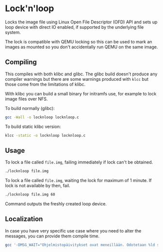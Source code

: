 # Lock'n'loop

Locks the image file using Linux Open File Descriptor (OFD) API and
sets up loop device with direct IO enabled, if supported by the
underlying file system.

The lock is compatible with QEMU locking so this can be used to mark
an images as mounted so you don't accidentally run QEMU on the same
image.

## Compiling

This compiles with both klibc and glibc. The glibc build doesn't
produce any compiler warnings but there are some warnings produced
with `klcc` but those come from the limitations of klibc.

With klibc you can build a small binary for initramfs use, for example
to lock image files over NFS.

To build normally (glibc):

```sh
gcc -Wall -o locknloop locknloop.c
```

To build static klibc version:

```sh
klcc -static -o locknloop locknloop.c
```

## Usage

To lock a file called `file.img`, failing immediately if lock can't be
obtained.

```sh
./locknloop file.img
```

To lock a file called `file.img`, waiting the lock for maximum of 1
minute. If lock is not available by then, fail.

```sh
./locknloop file.img 60
```

Command outputs the freshly created loop device.

## Localization

In case you have very specific use case where you need to alter the
messages, you can provide them compile time.

```sh
gcc '-DMSG_WAIT="Ohjelmistopäivitykset ovat meneillään. Odotetaan %ld sekuntia."' '-DMSG_TIMEOUT="Ohjelmistopäivitykset ovat yhä kesken. Sammutetaan!"' -Wall -o locknloop locknloop.c
```

